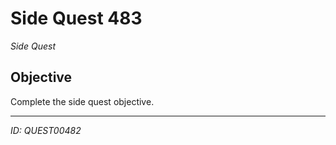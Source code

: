 # Side Quest 483

*Side Quest*

## Objective
Complete the side quest objective.

---
*ID: QUEST00482*
